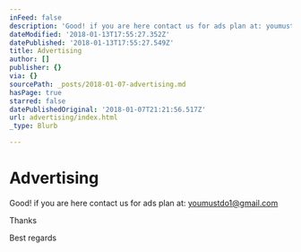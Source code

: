 ```yaml
---
inFeed: false
description: 'Good! if you are here contact us for ads plan at: youmustdo1@gmail.com'
dateModified: '2018-01-13T17:55:27.352Z'
datePublished: '2018-01-13T17:55:27.549Z'
title: Advertising
author: []
publisher: {}
via: {}
sourcePath: _posts/2018-01-07-advertising.md
hasPage: true
starred: false
datePublishedOriginal: '2018-01-07T21:21:56.517Z'
url: advertising/index.html
_type: Blurb

---
```

# Advertising

Good! if you are here contact us for ads plan at: youmustdo1@gmail.com

Thanks

Best regards